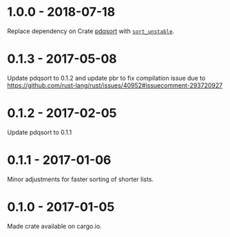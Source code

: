 # 1.0.0 - 2018-07-18
Replace dependency on Crate [pdqsort](https://github.com/orlp/pdqsort) with [`sort_unstable`](https://doc.rust-lang.org/std/primitive.slice.html#method.sort_unstable).

# 0.1.3 - 2017-05-08
Update pdqsort to 0.1.2 and update pbr to fix compilation issue due to https://github.com/rust-lang/rust/issues/40952#issuecomment-293720927

# 0.1.2 - 2017-02-05
Update pdqsort to 0.1.1

# 0.1.1 - 2017-01-06
Minor adjustments for faster sorting of shorter lists.

# 0.1.0 - 2017-01-05
Made crate available on cargo.io.
